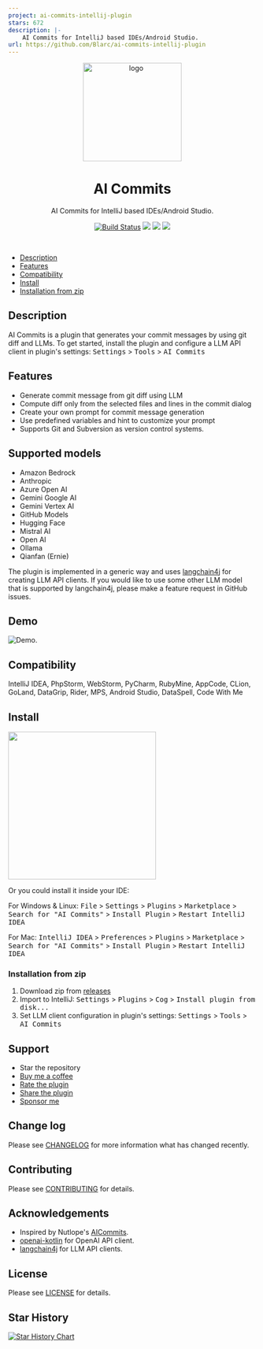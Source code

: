 ```yaml
---
project: ai-commits-intellij-plugin
stars: 672
description: |-
    AI Commits for IntelliJ based IDEs/Android Studio.
url: https://github.com/Blarc/ai-commits-intellij-plugin
---
```


<div align="center">
    <a href="https://plugins.jetbrains.com/plugin/21335-ai-commits">
        <img src="./src/main/resources/META-INF/pluginIcon.svg" width="200" height="200" alt="logo"/>
    </a>
</div>
<h1 align="center">AI Commits</h1>
<p align="center">AI Commits for IntelliJ based IDEs/Android Studio.</p>

<p align="center">
<a href="https://actions-badge.atrox.dev/blarc/ai-commits-intellij-plugin/goto?ref=main"><img alt="Build Status" src="https://img.shields.io/endpoint.svg?url=https%3A%2F%2Factions-badge.atrox.dev%2Fblarc%2Fai-commits-intellij-plugin%2Fbadge%3Fref%3Dmain&style=popout-square" /></a>
<a href="https://plugins.jetbrains.com/plugin/21335-ai-commits"><img src="https://img.shields.io/jetbrains/plugin/r/stars/21335?style=flat-square"></a>
<a href="https://plugins.jetbrains.com/plugin/21335-ai-commits"><img src="https://img.shields.io/jetbrains/plugin/d/21335-ai-commits.svg?style=flat-square"></a>
<a href="https://plugins.jetbrains.com/plugin/21335-ai-commits"><img src="https://img.shields.io/jetbrains/plugin/v/21335-ai-commits.svg?style=flat-square"></a>
</p>
<br>

- [Description](#description)
- [Features](#features)
- [Compatibility](#compatibility)
- [Install](#install)
- [Installation from zip](#installation-from-zip)

[//]: # (- [Demo]&#40;#demo&#41;)

## Description

AI Commits is a plugin that generates your commit messages by using git diff and LLMs. To get started, install the
plugin and configure a LLM API client in plugin's settings: <kbd>Settings</kbd> > <kbd>Tools</kbd> > <kbd>AI Commits</kbd>

## Features

- Generate commit message from git diff using LLM
- Compute diff only from the selected files and lines in the commit dialog
- Create your own prompt for commit message generation
- Use predefined variables and hint to customize your prompt
- Supports Git and Subversion as version control systems.

## Supported models

- Amazon Bedrock
- Anthropic
- Azure Open AI
- Gemini Google AI
- Gemini Vertex AI
- GitHub Models
- Hugging Face
- Mistral AI
- Open AI
- Ollama
- Qianfan (Ernie)

The plugin is implemented in a generic way and uses [langchain4j](https://github.com/langchain4j/langchain4j) for creating LLM API clients. If you would like to use some other LLM model that is supported by langchain4j, please make a feature request in GitHub issues.

## Demo

<picture>
  <source media="(prefers-color-scheme: dark)" srcset="./screenshots/plugin-dark.gif">
  <source media="(prefers-color-scheme: light)" srcset="./screenshots/plugin-white.gif">
  <img alt="Demo." src="./screenshots/plugin-white.gif">
</picture>

## Compatibility

IntelliJ IDEA, PhpStorm, WebStorm, PyCharm, RubyMine, AppCode, CLion, GoLand, DataGrip, Rider, MPS, Android Studio,
DataSpell, Code With Me

## Install

<a href="https://plugins.jetbrains.com/embeddable/install/21335">
<img src="https://user-images.githubusercontent.com/12044174/123105697-94066100-d46a-11eb-9832-338cdf4e0612.png" width="300"/>
</a>

Or you could install it inside your IDE:

For Windows & Linux: <kbd>File</kbd> > <kbd>Settings</kbd> > <kbd>Plugins</kbd> > <kbd>Marketplace</kbd> > <kbd>Search
for "AI Commits"</kbd> > <kbd>Install Plugin</kbd> > <kbd>Restart IntelliJ IDEA</kbd>

For Mac: <kbd>IntelliJ IDEA</kbd> > <kbd>Preferences</kbd> > <kbd>Plugins</kbd> > <kbd>Marketplace</kbd> > <kbd>Search
for "AI Commits"</kbd> > <kbd>Install Plugin</kbd>  > <kbd>Restart IntelliJ IDEA</kbd>

### Installation from zip

1. Download zip from [releases](https://github.com/Blarc/ai-commits-intellij-plugin/releases)
2. Import to IntelliJ: <kbd>Settings</kbd> > <kbd>Plugins</kbd> > <kbd>Cog</kbd> > <kbd>Install plugin from
   disk...</kbd>
3. Set LLM client configuration in plugin's settings: <kbd>Settings</kbd> > <kbd>Tools</kbd> > <kbd>AI Commits</kbd>

[//]: # (## Demo)

[//]: # ()

[//]: # (![demo.gif]&#40;./screenshots/plugin2.gif&#41;)

## Support

* Star the repository
* [Buy me a coffee](https://ko-fi.com/blarc)
* [Rate the plugin](https://plugins.jetbrains.com/plugin/21335-ai-commits)
* [Share the plugin](https://plugins.jetbrains.com/plugin/21335-ai-commits)
* [Sponsor me](https://github.com/sponsors/Blarc)

## Change log

Please see [CHANGELOG](CHANGELOG.md) for more information what has changed recently.

## Contributing

Please see [CONTRIBUTING](CONTRIBUTING.md) for details.

## Acknowledgements

- Inspired by Nutlope's [AICommits](https://github.com/Nutlope/aicommits).
- [openai-kotlin](https://github.com/aallam/openai-kotlin) for OpenAI API client.
- [langchain4j](https://github.com/langchain4j/langchain4j) for LLM API clients.

## License

Please see [LICENSE](LICENSE) for details.

## Star History

<a href="https://star-history.com/#Blarc/ai-commits-intellij-plugin&Date">
 <picture>
   <source media="(prefers-color-scheme: dark)" srcset="https://api.star-history.com/svg?repos=Blarc/ai-commits-intellij-plugin&type=Date&theme=dark" />
   <source media="(prefers-color-scheme: light)" srcset="https://api.star-history.com/svg?repos=Blarc/ai-commits-intellij-plugin&type=Date" />
   <img alt="Star History Chart" src="https://api.star-history.com/svg?repos=Blarc/ai-commits-intellij-plugin&type=Date" />
 </picture>
</a>

